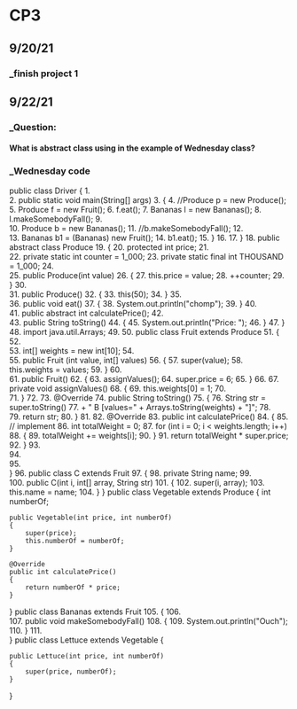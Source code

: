 # CP3
## 9/20/21
### _finish project 1

## 9/22/21
### _Question:
#### What is abstract class using in the example of Wednesday class?
### _Wednesday code
public class Driver {
1.	
2.	    public static void main(String[] args) 
3.	    {
4.	        //Produce p = new Produce();
5.	        Produce f = new Fruit();
6.	        f.eat();
7.	        Bananas l = new Bananas();
8.	        l.makeSomebodyFall();
9.	        
10.	        Produce b = new Bananas();
11.	        //b.makeSomebodyFall();
12.	        
13.	        Bananas b1 = (Bananas) new Fruit();
14.	        b1.eat();
15.	    }
16.	
17.	}
18.	public abstract class Produce 
19.	{
20.	    protected int price;
21.	    
22.	    private static int counter = 1_000;
23.	    private static final int THOUSAND = 1_000;
24.	    
25.	    public Produce(int value)
26.	    {
27.	        this.price = value;
28.	        ++counter;
29.	    }
30.	    
31.	    public Produce()
32.	    {
33.	        this(50);
34.	    }
35.	    
36.	    public void eat()
37.	    {
38.	        System.out.println("chomp");
39.	    }
40.	    
41.	    public abstract int calculatePrice();
42.	    
43.	    public String toString()
44.	    {
45.	        System.out.println("Price: ");
46.	    }
47.	}
48.	import java.util.Arrays;
49.	
50.	public class Fruit extends Produce 
51.	{
52.	    
53.	    int[] weights = new int[10];
54.	    
55.	    public Fruit (int value, int[] values)
56.	    {
57.	        super(value);
58.	        this.weights = values;
59.	    }
60.	    
61.	    public Fruit()
62.	    {
63.	        assignValues();
64.	        super.price = 6;
65.	    }
66.	
67.	    private void assignValues() 
68.	    {
69.	        this.weights[0] = 1;
70.	        
71.	    }
72.	
73.	    @Override
74.	    public String toString() 
75.	    {
76.	        String str = super.toString()
77.	        + " B [values=" + Arrays.toString(weights) + "]";
78.	        
79.	        return str;
80.	    }
81.	
82.	    @Override
83.	    public int calculatePrice() 
84.	    {
85.	        // implement
86.	        int totalWeight = 0;
87.	        for (int i = 0; i < weights.length; i++)
88.	        {
89.	            totalWeight += weights[i];
90.	        }
91.	        return totalWeight * super.price;
92.	    }
93.	    
94.	    
95.	    
}
96.	public class C extends Fruit
97.	{
98.	    private String name;
99.	    
100.	    public C(int i, int[] array, String str)
101.	    {
102.	        super(i, array);
103.	        this.name = name;
104.	    }
}
public class Vegetable extends Produce
{
    int numberOf;

    public Vegetable(int price, int numberOf) 
    {
        super(price);
        this.numberOf = numberOf;
    }

    @Override
    public int calculatePrice() 
    {
        return numberOf * price;
    }
}
public class Bananas extends Fruit 
105.	{
106.	    
107.	    public void makeSomebodyFall()
108.	    {
109.	        System.out.println("Ouch");
110.	    }
111.	    
}
public class Lettuce extends Vegetable
{

    public Lettuce(int price, int numberOf) 
    {
        super(price, numberOf);
    }

}
